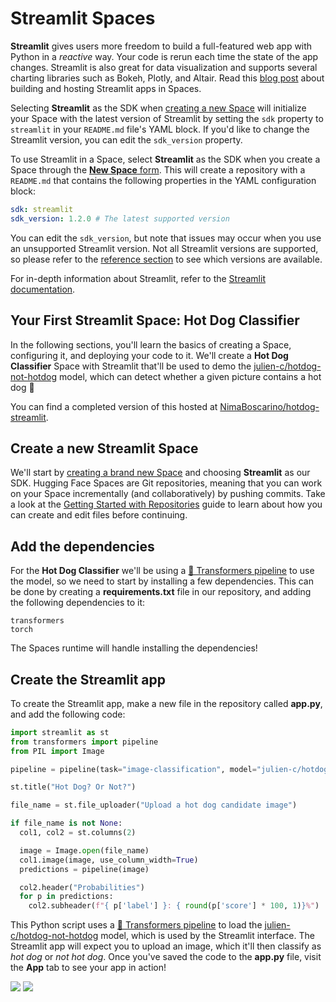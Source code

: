 # Streamlit Spaces

**Streamlit** gives users more freedom to build a full-featured web app with Python in a *reactive* way. Your code is rerun each time the state of the app changes. Streamlit is also great for data visualization and supports several charting libraries such as Bokeh, Plotly, and Altair. Read this [blog post](https://huggingface.co/blog/streamlit-spaces) about building and hosting Streamlit apps in Spaces.

Selecting **Streamlit** as the SDK when [creating a new Space](https://huggingface.co/new-space) will initialize your Space with the latest version of Streamlit by setting the `sdk` property to `streamlit` in your `README.md` file's YAML block. If you'd like to change the Streamlit version, you can edit the `sdk_version` property.

To use Streamlit in a Space, select **Streamlit** as the SDK when you create a Space through the [**New Space** form](https://huggingface.co/new-space). This will create a repository with a `README.md` that contains the following properties in the YAML configuration block:

```yaml
sdk: streamlit
sdk_version: 1.2.0 # The latest supported version
```

You can edit the `sdk_version`, but note that issues may occur when you use an unsupported Streamlit version. Not all Streamlit versions are supported, so please refer to the [reference section](./spaces-config-reference) to see which versions are available.

For in-depth information about Streamlit, refer to the [Streamlit documentation](https://docs.streamlit.io/).

## Your First Streamlit Space: Hot Dog Classifier

In the following sections, you'll learn the basics of creating a Space, configuring it, and deploying your code to it. We'll create a **Hot Dog Classifier** Space with Streamlit that'll be used to demo the [julien-c/hotdog-not-hotdog](https://huggingface.co/julien-c/hotdog-not-hotdog) model, which can detect whether a given picture contains a hot dog 🌭

You can find a completed version of this hosted at [NimaBoscarino/hotdog-streamlit](https://huggingface.co/spaces/NimaBoscarino/hotdog-streamlit).

## Create a new Streamlit Space

We'll start by [creating a brand new Space](https://huggingface.co/new-space) and choosing **Streamlit** as our SDK. Hugging Face Spaces are Git repositories, meaning that you can work on your Space incrementally (and collaboratively) by pushing commits. Take a look at the [Getting Started with Repositories](./repositories-getting-started) guide to learn about how you can create and edit files before continuing.

## Add the dependencies

For the **Hot Dog Classifier** we'll be using a [🤗 Transformers pipeline](https://huggingface.co/docs/transformers/pipeline_tutorial) to use the model, so we need to start by installing a few dependencies. This can be done by creating a **requirements.txt** file in our repository, and adding the following dependencies to it:

```
transformers
torch
```

The Spaces runtime will handle installing the dependencies!

## Create the Streamlit app

To create the Streamlit app, make a new file in the repository called **app.py**, and add the following code:

```python
import streamlit as st
from transformers import pipeline
from PIL import Image

pipeline = pipeline(task="image-classification", model="julien-c/hotdog-not-hotdog")

st.title("Hot Dog? Or Not?")

file_name = st.file_uploader("Upload a hot dog candidate image")

if file_name is not None:
  col1, col2 = st.columns(2)

  image = Image.open(file_name)
  col1.image(image, use_column_width=True)
  predictions = pipeline(image)

  col2.header("Probabilities")
  for p in predictions:
    col2.subheader(f"{ p['label'] }: { round(p['score'] * 100, 1)}%")
```

This Python script uses a [🤗 Transformers pipeline](https://huggingface.co/docs/transformers/pipeline_tutorial) to load the [julien-c/hotdog-not-hotdog](https://huggingface.co/julien-c/hotdog-not-hotdog) model, which is used by the Streamlit interface. The Streamlit app will expect you to upload an image, which it'll then classify as *hot dog* or *not hot dog*. Once you've saved the code to the **app.py** file, visit the **App** tab to see your app in action!

<div class="flex justify-center">
<img class="block dark:hidden" src="https://huggingface.co/datasets/huggingface/documentation-images/resolve/main/hub/spaces-hot-dog-streamlit.png"/>
<img class="hidden dark:block" src="https://huggingface.co/datasets/huggingface/documentation-images/resolve/main/hub/spaces-hot-dog-streamlit-dark.png"/>
</div>
